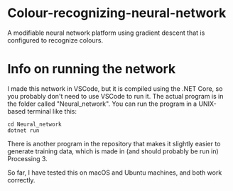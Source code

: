 # Colour-recognizing-neural-network
A modifiable neural network platform using gradient descent that is configured to recognize colours.

# Info on running the network
I made this network in VSCode, but it is compiled using the .NET Core, so you probably don't need to use VSCode to run it. The actual program is in the folder called "Neural_network". 
You can run the program in a UNIX-based terminal like this:
```
cd Neural_network
dotnet run
```

There is another program in the repository that makes it slightly easier to generate training data, which is made in (and should probably be run in) Processing 3. 

So far, I have tested this on macOS and Ubuntu machines, and both work correctly.
